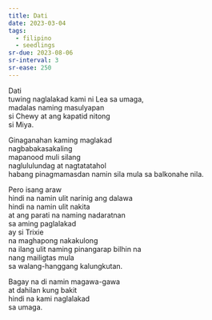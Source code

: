 ```yaml
---
title: Dati
date: 2023-03-04
tags:
  - filipino
  - seedlings
sr-due: 2023-08-06
sr-interval: 3
sr-ease: 250
---
```

Dati  
tuwing naglalakad kami ni Lea sa umaga,  
madalas naming masulyapan  
si Chewy
at ang kapatid nitong  
si Miya.  

Ginaganahan kaming maglakad  
nagbabakasakaling  
mapanood muli silang  
naglululundag at nagtatatahol  
habang pinagmamasdan namin sila
mula sa balkonahe nila.  

Pero isang araw  
hindi na namin ulit narinig ang dalawa  
hindi na namin ulit nakita  
at ang parati na naming nadaratnan  
sa aming paglalakad  
ay si Trixie  
na maghapong nakakulong  
na ilang ulit naming pinangarap bilhin na  
nang mailigtas mula  
sa walang-hanggang kalungkutan.  

Bagay na di namin magawa-gawa  
at dahilan kung bakit  
hindi na kami naglalakad  
sa umaga.  
